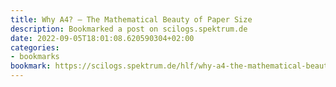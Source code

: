 ```yaml
---
title: Why A4? – The Mathematical Beauty of Paper Size
description: Bookmarked a post on scilogs.spektrum.de
date: 2022-09-05T18:01:08.620590304+02:00
categories:
- bookmarks
bookmark: https://scilogs.spektrum.de/hlf/why-a4-the-mathematical-beauty-of-paper-size/
---
```



